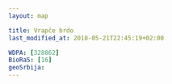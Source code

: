 ```yaml
---
layout: map

title: Vrapče brdo
last_modified_at: 2018-05-21T22:45:19+02:00

WDPA: [328862]
BioRaS: [16]
geoSrbija:
---
```

